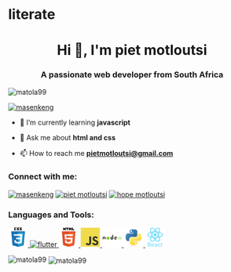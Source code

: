 # literate<h1 align="center">Hi 👋, I'm piet motloutsi</h1>
<h3 align="center">A passionate web developer from South Africa</h3>

<p align="left"> <img src="https://komarev.com/ghpvc/?username=matola99&label=Profile%20views&color=0e75b6&style=flat" alt="matola99" /> </p>

<p align="left"> <a href="https://twitter.com/masenkeng" target="blank"><img src="https://img.shields.io/twitter/follow/masenkeng?logo=twitter&style=for-the-badge" alt="masenkeng" /></a> </p>

- 🌱 I’m currently learning **javascript**

- 💬 Ask me about **html and css**

- 📫 How to reach me **pietmotloutsi@gmail.com**

<h3 align="left">Connect with me:</h3>
<p align="left">
<a href="https://twitter.com/masenkeng" target="blank"><img align="center" src="https://raw.githubusercontent.com/rahuldkjain/github-profile-readme-generator/master/src/images/icons/Social/twitter.svg" alt="masenkeng" height="30" width="40" /></a>
<a href="https://linkedin.com/in/piet motloutsi" target="blank"><img align="center" src="https://raw.githubusercontent.com/rahuldkjain/github-profile-readme-generator/master/src/images/icons/Social/linked-in-alt.svg" alt="piet motloutsi" height="30" width="40" /></a>
<a href="https://fb.com/hope motloutsi" target="blank"><img align="center" src="https://raw.githubusercontent.com/rahuldkjain/github-profile-readme-generator/master/src/images/icons/Social/facebook.svg" alt="hope motloutsi" height="30" width="40" /></a>
</p>

<h3 align="left">Languages and Tools:</h3>
<p align="left"> <a href="https://www.w3schools.com/css/" target="_blank" rel="noreferrer"> <img src="https://raw.githubusercontent.com/devicons/devicon/master/icons/css3/css3-original-wordmark.svg" alt="css3" width="40" height="40"/> </a> <a href="https://flutter.dev" target="_blank" rel="noreferrer"> <img src="https://www.vectorlogo.zone/logos/flutterio/flutterio-icon.svg" alt="flutter" width="40" height="40"/> </a> <a href="https://www.w3.org/html/" target="_blank" rel="noreferrer"> <img src="https://raw.githubusercontent.com/devicons/devicon/master/icons/html5/html5-original-wordmark.svg" alt="html5" width="40" height="40"/> </a> <a href="https://developer.mozilla.org/en-US/docs/Web/JavaScript" target="_blank" rel="noreferrer"> <img src="https://raw.githubusercontent.com/devicons/devicon/master/icons/javascript/javascript-original.svg" alt="javascript" width="40" height="40"/> </a> <a href="https://nodejs.org" target="_blank" rel="noreferrer"> <img src="https://raw.githubusercontent.com/devicons/devicon/master/icons/nodejs/nodejs-original-wordmark.svg" alt="nodejs" width="40" height="40"/> </a> <a href="https://www.python.org" target="_blank" rel="noreferrer"> <img src="https://raw.githubusercontent.com/devicons/devicon/master/icons/python/python-original.svg" alt="python" width="40" height="40"/> </a> <a href="https://reactjs.org/" target="_blank" rel="noreferrer"> <img src="https://raw.githubusercontent.com/devicons/devicon/master/icons/react/react-original-wordmark.svg" alt="react" width="40" height="40"/> </a> </p>

<p><img align="left" src="https://github-readme-stats.vercel.app/api/top-langs?username=matola99&show_icons=true&locale=en&layout=compact" alt="matola99" /></p>

<p>&nbsp;<img align="center" src="https://github-readme-stats.vercel.app/api?username=matola99&show_icons=true&locale=en" alt="matola99" /></p>
